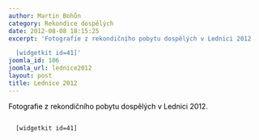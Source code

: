 ```yaml
---
author: Martin Bohůn
category: Rekondice dospělých
date: 2012-08-08 18:15:25
excerpt: 'Fotografie z rekondičního pobytu dospělých v Lednici 2012

  [widgetkit id=41]'
joomla_id: 106
joomla_url: lednice2012
layout: post
title: Lednice 2012
---
```


<p>
 <span style="color: #000000;">
  Fotografie z rekondičního pobytu dospělých v Lednici 2012.
 </span>
</p>
<p>
 <code>
  [widgetkit id=41]
 </code>
</p>